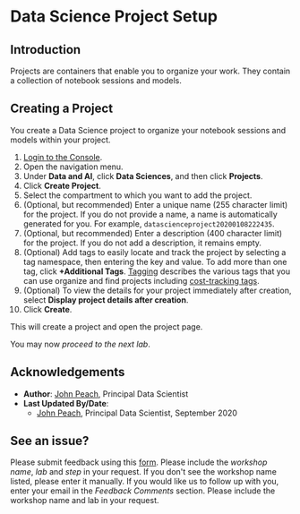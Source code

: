 # Data Science Project Setup

## Introduction

Projects are containers that enable you to organize your work. They contain a collection of notebook sessions and models.

## Creating a Project

You create a Data Science project to organize your notebook sessions and models within your project.

1. [Login to the Console](https://www.oracle.com/cloud/sign-in.html).
1. Open the navigation menu.
1. Under **Data and AI**, click **Data Sciences**, and then click **Projects**.
1. Click **Create Project**.
1. Select the compartment to which you want to add the project.
1. (Optional, but recommended) Enter a unique name (255 character limit) for the project. If you do not provide a name, a name is automatically generated for you. For example, ``datascienceproject20200108222435``.
1. (Optional, but recommended) Enter a description (400 character limit) for the project. If you do not add a description, it remains empty.
1. (Optional) Add tags to easily locate and track the project by selecting a tag namespace, then entering the key and value. To add more than one tag, click **+Additional Tags**. [Tagging](https://docs.cloud.oracle.com/iaas/Content/Tagging/Concepts/taggingoverview.htm) describes the various tags that you can use organize and find projects including [cost-tracking tags](https://docs.cloud.oracle.com/iaas/Content/Tagging/Tasks/usingcosttrackingtags.htm).
1. (Optional) To view the details for your project immediately after creation, select **Display project details after creation**.
1. Click **Create**.

This will create a project and open the project page.

You may now *proceed to the next lab*.

## Acknowledgements

* **Author**: [John Peach](https://www.linkedin.com/in/jpeach/), Principal Data Scientist
* **Last Updated By/Date**:
    * [John Peach](https://www.linkedin.com/in/jpeach/), Principal Data Scientist, September 2020

## See an issue?

Please submit feedback using this [form](https://apexapps.oracle.com/pls/apex/f?p=133:1:::::P1_FEEDBACK:1). Please include the *workshop name*, *lab* and *step* in your request.  If you don't see the workshop name listed, please enter it manually. If you would like us to follow up with you, enter your email in the *Feedback Comments* section.    Please include the workshop name and lab in your request.
